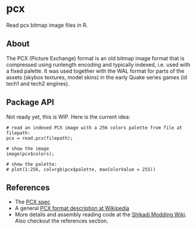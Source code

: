 # pcx
Read pcx bitmap image files in R.

## About

The PCX (Picture Exchange) format is an old bitmap image format that is compressed using runlength encoding and typically indexed, i.e. used with a fixed palette. It was used together with the WAL format for parts of the assets (skybox textures, model skins) in the early Quake series games (id tech1 and tech2 engines).

## Package API

Not ready yet, this is WIP. Here is the current idea:

    # read an indexed PCX image with a 256 colors palette from file at filepath:
    pcx = read.pcx(filepath);

    # show the image
    image(pcx$colors);

    # show the palette:
    # plot(1:256, col=rgb(pcx$palette, maxColorValue = 255))


## References

* The [PCX spec](http://bespin.org/~qz/pc-gpe/pcx.txt)
* A general [PCX format description at Wikipedia](https://en.wikipedia.org/wiki/PCX)
* More details and assembly reading code at the [Shikadi Modding Wiki](http://www.shikadi.net/moddingwiki/PCX_Format). Also checkout the references section.
